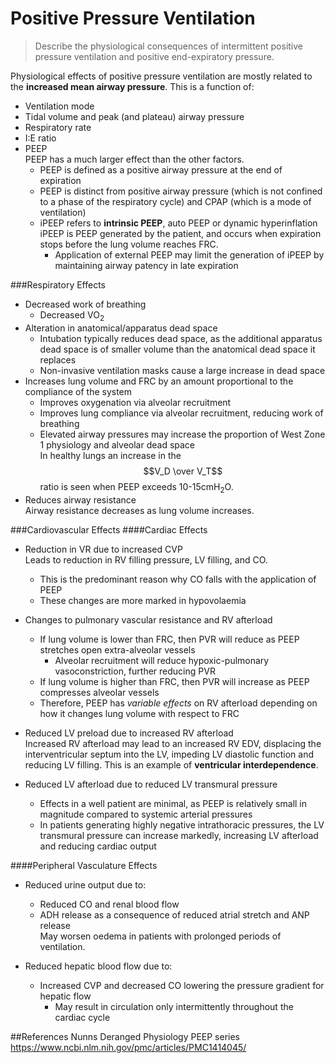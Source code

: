 # Positive Pressure Ventilation
> Describe the physiological consequences of intermittent positive pressure ventilation and positive end-expiratory pressure.

Physiological effects of positive pressure ventilation are mostly related to the **increased mean airway pressure**. This is a function of:
* Ventilation mode
* Tidal volume and peak (and plateau) airway pressure
* Respiratory rate
* I:E ratio
* PEEP  
PEEP has a much larger effect than the other factors.
    * PEEP is defined as a positive airway pressure at the end of expiration
    * PEEP is distinct from positive airway pressure (which is not confined to a phase of the respiratory cycle) and CPAP (which is a mode of ventilation)
    * iPEEP refers to **intrinsic PEEP**, auto PEEP or dynamic hyperinflation  
    iPEEP is PEEP generated by the patient, and occurs when expiration stops before the lung volume reaches FRC.
        * Application of external PEEP may limit the generation of iPEEP by maintaining airway patency in late expiration


###Respiratory Effects
* Decreased work of breathing
    * Decreased VO<sub>2</sub>
* Alteration in anatomical/apparatus dead space  
    * Intubation typically reduces dead space, as the additional apparatus dead space is of smaller volume than the anatomical dead space it replaces
    * Non-invasive ventilation masks cause a large increase in dead space
* Increases lung volume and FRC by an amount proportional to the compliance of the system
    * Improves oxygenation via alveolar recruitment
    * Improves lung compliance via alveolar recruitment, reducing work of breathing
    * Elevated airway pressures may increase the proportion of West Zone 1 physiology and alveolar dead space  
    In healthy lungs an increase in the $$V_D \over V_T$$ ratio is seen when PEEP exceeds 10-15cmH<sub>2</sub>O.
* Reduces airway resistance  
Airway resistance decreases as lung volume increases.

###Cardiovascular Effects
####Cardiac Effects
* Reduction in VR due to increased CVP  
Leads to reduction in RV filling pressure, LV filling, and CO.
    * This is the predominant reason why CO falls with the application of PEEP
    * These changes are more marked in hypovolaemia


* Changes to pulmonary vascular resistance and RV afterload
    * If lung volume is lower than FRC, then PVR will reduce as PEEP stretches open extra-alveolar vessels
        * Alveolar recruitment will reduce hypoxic-pulmonary vasoconstriction, further reducing PVR
    * If lung volume is higher than FRC, then PVR will increase as PEEP compresses alveolar vessels
    * Therefore, PEEP has *variable effects* on RV afterload depending on how it changes lung volume with respect to FRC


* Reduced LV preload due to increased RV afterload  
Increased RV afterload may lead to an increased RV EDV, displacing the interventricular septum into the LV, impeding LV diastolic function and reducing LV filling. This is an example of **ventricular interdependence**.


* Reduced LV afterload due to reduced LV transmural pressure  
    * Effects in a well patient are minimal, as PEEP is relatively small in magnitude compared to systemic arterial pressures
    * In patients generating highly negative intrathoracic pressures, the LV transmural pressure can increase markedly, increasing LV afterload and reducing cardiac output

####Peripheral Vasculature Effects
* Reduced urine output due to:
    * Reduced CO and renal blood flow
    * ADH release as a consequence of reduced atrial stretch and ANP release  
    May worsen oedema in patients with prolonged periods of ventilation.


* Reduced hepatic blood flow due to:
    * Increased CVP and decreased CO lowering the pressure gradient for hepatic flow
        * May result in circulation only intermittently throughout the cardiac cycle


##References
Nunns
Deranged Physiology PEEP series
https://www.ncbi.nlm.nih.gov/pmc/articles/PMC1414045/